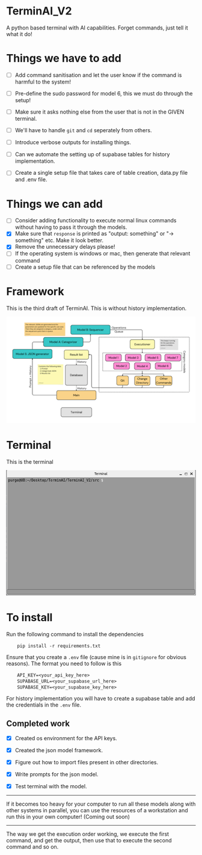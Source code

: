 # TerminAI_V2

A python based terminal with AI capabilities. Forget commands, just tell it what it do!

# Things we have to add

- [ ] Add command sanitisation and let the user know if the command is harmful to the system!
- [ ] Pre-define the sudo password for model 6, this we must do through the setup!
- [ ] Make sure it asks nothing else from the user that is not in the GIVEN terminal.
- [ ] We'll have to handle `git` and `cd` seperately from others. 
- [ ] Introduce verbose outputs for installing things.
- [ ] Can we automate the setting up of supabase tables for history implementation.

- [ ] Create a single setup file that takes care of table creation, data.py file and .env file.

# Things we can add

- [ ] Consider adding functionality to execute normal linux commands without having to pass it through the models.
- [x] Make sure that `response` is printed as "output: something" or "-> something" etc. Make it look better.
- [x] Remove the unnecessary delays please!
- [ ] If the operating system is windows or mac, then generate that relevant command
- [ ] Create a setup file that can be referenced by the models

# Framework 

This is the third draft of TerminAI. This is without history implementation.

![TerminAI](./utils/images/TerminAI_V2_draft_5.png)

# Terminal

This is the terminal

![Terminal](./utils/Terminal_GUI/images/terminal_2.png)

# To install

Run the following command to install the dependencies

		pip install -r requirements.txt

Ensure that you create a `.env` file (cause mine is in `gitignore` for obvious reasons). The format you need to follow is this

		API_KEY=<your_api_key_here>
		SUPABASE_URL=<your_supabase_url_here>
		SUPABASE_KEY=<your_supabase_key_here>

For history implementation you will have to create a supabase table and add the credentials in the `.env` file.

## Completed work

- [x] Created os environment for the API keys.
- [x] Created the json model framework.
- [x] Figure out how to import files present in other directories.
- [x] Write prompts for the json model.
- [x] Test terminal with the model.


---

If it becomes too heavy for your computer to run all these models along with other systems in parallel, you can use the resources of a workstation and run this in your own computer! (Coming out soon)

---

The way we get the execution order working, we execute the first command, and get the output, then use that to execute the second command and so on.
